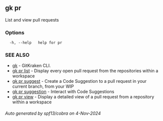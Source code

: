 ## gk pr

List and view pull requests

### Options

```
  -h, --help   help for pr
```

### SEE ALSO

* [gk](gk.md)	 - GitKraken CLI.
* [gk pr list](gk_pr_list.md)	 - Display every open pull request from the repositories within a workspace
* [gk pr suggest](gk_pr_suggest.md)	 - Create a Code Suggestion to a pull request in your current branch, from your WIP
* [gk pr suggestion](gk_pr_suggestion.md)	 - Interact with Code Suggestions
* [gk pr view](gk_pr_view.md)	 - Display a detailed view of a pull request from a repository within a workspace

###### Auto generated by spf13/cobra on 4-Nov-2024
